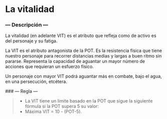 
La vitalidad
============

### — Descripción —
La vitalidad (en adelante VIT) es el atributo que refleja como de activo es del personaje y su fatiga.

La VIT es el atributo antagonista de la POT. Es la resistencia física que tiene nuestro personaje para recorrer distancias medias y largas a buen ritmo sin pararse. Representa la capacidad de aguantar un mayor número de acciones que requieran un esfuerzo físico.

Un personaje con mayor VIT podrá aguantar más en combate, bajo el agua, en una persecución, etcétera.

### — Regla —
> * La VIT tiene un limite basado en la POT que sigue la siguiente fórmula si la POT supera 5 su valor:  
> * Máxima VIT = 10 - (POT-5).